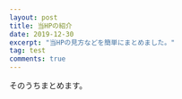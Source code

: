 ```yaml
---
layout: post
title: 当HPの紹介
date: 2019-12-30
excerpt: "当HPの見方などを簡単にまとめました。"
tag: test
comments: true
---
```


そのうちまとめます。
